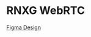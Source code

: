 # RNXG WebRTC
[Figma Design](https://www.figma.com/file/6UYEbwfXW28KT6HQMfz7jP/Yash-WebRTC-Design?type=design&node-id=0%3A1&t=04Dbp8nSpTd1trL7-1)
